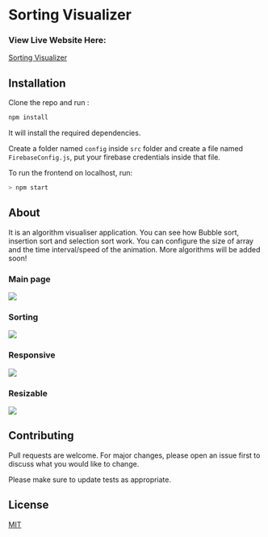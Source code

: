 # Sorting Visualizer

### View Live Website Here:

[Sorting Visualizer](https://sortingvisualiser.web.app/)

## Installation

Clone the repo and run :

```bash
npm install
```

It will install the required dependencies.

Create a folder named `config` inside `src` folder and create a file named `FirebaseConfig.js`, put your firebase credentials inside that file.

To run the frontend on localhost, run:

```bash
> npm start
```

## About

It is an algorithm visualiser application. You can see how Bubble sort, insertion sort and selection sort work. You can configure the size of array and the time interval/speed of the animation. More algorithms will be added soon!
### Main page
![](https://res.cloudinary.com/dmn19/image/upload/v1598287709/Screenshot_164.png)
### Sorting 
![](https://res.cloudinary.com/dmn19/image/upload/v1598287707/Screenshot_165.png)
### Responsive
![](https://res.cloudinary.com/dmn19/image/upload/v1598287968/Screenshot_170.png)
### Resizable
![](https://res.cloudinary.com/dmn19/image/upload/v1598287707/Screenshot_168.png)

## Contributing

Pull requests are welcome. For major changes, please open an issue first to discuss what you would like to change.

Please make sure to update tests as appropriate.

## License

[MIT](https://choosealicense.com/licenses/mit/)

